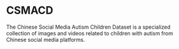 # CSMACD
The Chinese Social Media Autism Children Dataset is a specialized collection of images and videos related to children with autism from Chinese social media platforms. 
